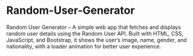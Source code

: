 # Random-User-Generator
Random User Generator – A simple web app that fetches and displays random user details using the Random User API. Built with HTML, CSS, JavaScript, and Bootstrap, it shows the user’s image, name, gender, and nationality, with a loader animation for better user experience.
